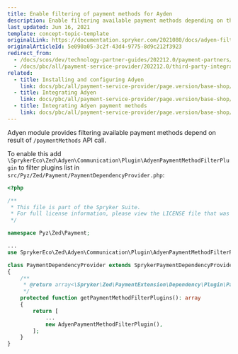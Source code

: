 ```yaml
---
title: Enable filtering of payment methods for Ayden
description: Enable filtering available payment methods depending on the result of /paymentMethods API call in the Spryker Commerce OS.
last_updated: Jun 16, 2021
template: concept-topic-template
originalLink: https://documentation.spryker.com/2021080/docs/adyen-filter-payment-methods
originalArticleId: 5e090a05-3c2f-43d4-9775-8d9c212f3923
redirect_from:
  - /docs/scos/dev/technology-partner-guides/202212.0/payment-partners/adyen/enabling-filtering-of-payment-methods-for-adyen.html
  - /docs/pbc/all/payment-service-provider/202212.0/third-party-integrations/adyen/enable-filtering-of-payment-methods-for-adyen.html
related:
  - title: Installing and configuring Adyen
    link: docs/pbc/all/payment-service-provider/page.version/base-shop/third-party-integrations/adyen/install-and-configure-adyen.html
  - title: Integrating Adyen
    link: docs/pbc/all/payment-service-provider/page.version/base-shop/third-party-integrations/adyen/integrate-adyen.html
  - title: Integrating Adyen payment methods
    link: docs/pbc/all/payment-service-provider/page.version/base-shop/third-party-integrations/adyen/integrate-adyen-payment-methods.html
---
```


Adyen module provides filtering available payment methods depend on result of `/paymentMethods` API call.

To enable this add `\SprykerEco\Zed\Adyen\Communication\Plugin\AdyenPaymentMethodFilterPlugin` to filter plugins list in `src/Pyz/Zed/Payment/PaymentDependencyProvider.php`:

```php
<?php

/**
 * This file is part of the Spryker Suite.
 * For full license information, please view the LICENSE file that was distributed with this source code.
 */

namespace Pyz\Zed\Payment;

...
use SprykerEco\Zed\Adyen\Communication\Plugin\AdyenPaymentMethodFilterPlugin;

class PaymentDependencyProvider extends SprykerPaymentDependencyProvider
{
    /**
     * @return array<\Spryker\Zed\PaymentExtension\Dependency\Plugin\PaymentMethodFilterPluginInterface>
     */
    protected function getPaymentMethodFilterPlugins(): array
    {
        return [
            ...
            new AdyenPaymentMethodFilterPlugin(),
        ];
    }
}
 ```
